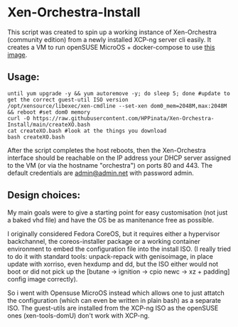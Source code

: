 # Xen-Orchestra-Install
This script was created to spin up a working instance of Xen-Orchestra (community edition) from a newly installed XCP-ng server cli easily.
It creates a VM to run openSUSE MicroOS + docker-compose to use [this image](https://hub.docker.com/r/ezka77/xen-orchestra-ce).

## Usage:
```
until yum upgrade -y && yum autoremove -y; do sleep 5; done #update to get the correct guest-util ISO version
/opt/xensource/libexec/xen-cmdline --set-xen dom0_mem=2048M,max:2048M && reboot #set dom0 memory
curl -O https://raw.githubusercontent.com/HPPinata/Xen-Orchestra-Install/main/createXO.bash
cat createXO.bash #look at the things you download
bash createXO.bash
```

After the script completes the host reboots, then the Xen-Orchestra interface should be reachable on the IP address
your DHCP server assigned to the VM (or via the hostname "orchestra") on ports 80 and 443. The default credentials are admin@admin.net with password admin.

## Design choices:
My main goals were to give a starting point for easy customisation (not just a baked vhd file) and have the OS be as manitenance free as possible.

I originally considered Fedora CoreOS, but it requires either a hypervisor backchannel, the coreos-installer package or a working container environment
to embed the configuration file into the install ISO. (I really tried to do it with standard tools: unpack-repack with genisoimage, in place update with xorriso,
even hexdump and dd, but the ISO either would not boot or did not pick up the [butane -> ignition -> cpio newc -> xz + padding] config image correctly).

So i went with Opensuse MicroOS instead which allows one to just attatch the configuration (which can even be written in plain bash) as a separate ISO.
The guest-utils are installed from the XCP-ng ISO as the openSUSE ones (xen-tools-domU) don't work with XCP-ng.
